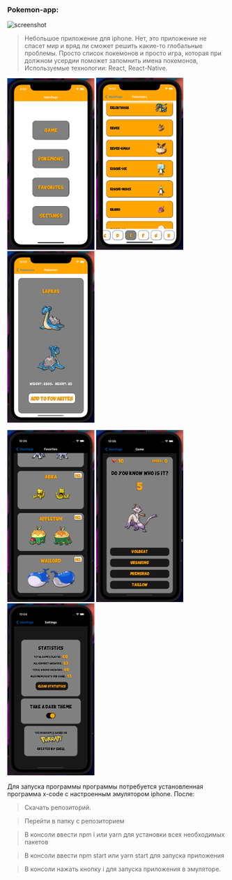 ### Pokemon-app:
<div >
<img style="margin:0 auto" src="readme-assets/video.gif" alt="screenshot" width="300"/>
</div>

> Небольшое приложение для iphone. 
> Нет, это приложение не спасет мир и вряд ли сможет решить какие-то глобальные проблемы. Просто список покемонов и просто игра, которая при должном усердии поможет запомнить имена покемонов, 
> Используемые технологии: React, React-Native. 

<p>
<img src="readme-assets/1.png" alt="screenshot" width="200"/>
<img src="readme-assets/2.png" alt="screenshot" width="200"/>
<img src="readme-assets/3.png" alt="screenshot" width="200"/>
</p>
<p>
<img src="readme-assets/4.png" alt="screenshot" width="200"/>
<img src="readme-assets/5.png" alt="screenshot" width="200"/>
<img src="readme-assets/6.png" alt="screenshot" width="200"/>
</p>


Для запуска программы программы потребуется установленная программа x-code с настроенным эмулятором iphone. После:

> Скачать репозиторий.

> Перейти в папку с репозиторием

> В консоли ввести npm i или yarn для установки всех необходимых пакетов

> В консоли ввести npm start или yarn start для запуска приложения

> В консоли нажать кнопку i для запуска приложения в эмуляторе.
